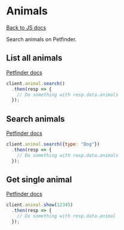 # Animals

[Back to JS docs](README.md)

Search animals on Petfinder.

## List all animals

[Petfinder docs](https://www.petfinder.com/developers/v2/docs/#get-animals)

```js
client.animal.search()
  .then(resp => {
    // Do something with resp.data.animals
  });
```

## Search animals

[Petfinder docs](https://www.petfinder.com/developers/v2/docs/#get-animals)

```js
client.animal.search({type: "Dog"})
  .then(resp => {
    // Do something with resp.data.animals
  });
```

## Get single animal

[Petfinder docs](https://www.petfinder.com/developers/v2/docs/#get-animal)

```js
client.animal.show(12345)
  .then(resp => {
    // Do something with resp.data.animal
  });
```

